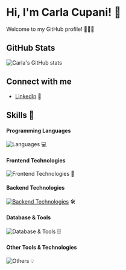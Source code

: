# Hi, I'm Carla Cupani! 🌸

Welcome to my GitHub profile! 🧚🏻‍♀️

## GitHub Stats
![Carla's GitHub stats](https://github-readme-stats.vercel.app/api?username=carlacupani&show_icons=true&theme=pink)

## Connect with me
- [LinkedIn](www.linkedin.com/in/carla-pia-cupani-715554277) 💼

## Skills 🩷

#### Programming Languages
![Languages](https://skillicons.dev/icons?i=c,js,java) 💻

#### Frontend Technologies
![Frontend Technologies](https://skillicons.dev/icons?i=angular,html,css,js,ts) 🎨

#### Backend Technologies
[![Backend Technologies](https://skillicons.dev/icons?i=docker,laravel,php&perline=3)](https://skillicons.dev) 🛠️

#### Database & Tools
![Database & Tools](https://skillicons.dev/icons?i=mysql,mongodb) 🗄️

#### Other Tools & Technologies
![Others](https://skillicons.dev/icons?i=git,github,vscode,githubactions,gitlab) 💡

